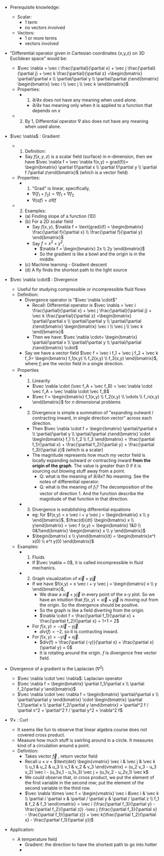 
- Prerequisite knowledge:
	- Scalar:
		- 1 term
		- no vectors involved
	- Vectors:
		- 1 or more terms
		- vectors involved


- "Differential operator given in Cartesian coordinates {x,y,z} on 3D Euclidean space" would be: 
	- $\vec \nabla = \vec i \frac{\partial}{\partial x} + \vec j \frac{\partial}{\partial j} + \vec k \frac{\partial}{\partial z} =\begin{bmatrix} \partial/\partial x \\ \partial/\partial  y \\ \partial/\partial z\end{bmatrix} \begin{bmatrix} \vec i \\ \vec j \\ \vec k \end{bmatrix}$
	- Properties:
	  - 1. $\partial / \partial x$ does not have any meaning when used alone. 
		- $\partial / \partial x$ has meaning only when it is applied to a function that depends on $x$
	- 2. By 1, Differential operator $\nabla$ also does not have any meaning when used alone. 



- $\vec \nabla$ : Gradient
	- 1. Definition: 
		- Say $f(x,y,z)$ is a scalar field (surface) in n-dimension, then we have $\vec \nabla f = \vec \nabla f(x,y) = grad(f))= \begin{bmatrix} \partial f/\partial x \\ \partial f/\partial  y \\ \partial f /\partial z\end{bmatrix}$ (which is a vector field)
	- Properties:
		- 1. "Grad" is linear, specifically, 
			- $\nabla (f_1 + f_2) = \nabla f_1 + \nabla f_2$
			- $\nabla(\alpha f) = \alpha \nabla f$
	- 2. Examples:
		- (a) Finding slope of a function (1D)
		- (b) For a 2D scalar field 
			- Say $f(x,y)$, $\nabla f = \text{grad}(f) = \begin{bmatrix} \frac{\partial f}{\partial x} \\ \frac{\partial f}{\partial y} \end{bmatrix}$
			- Say $f = x^2 + y^2$, 
				- $\nabla f = \begin{bmatrix} 2x \\ 2y \end{bmatrix}$
				- So the gradient is like a bowl and the origin is in the middle.
		- (c) Machine learning - Gradient descent
		- (d) A fly finds the shortest path to the light source
- $\vec \nabla \cdot$ : Divergence
	- Useful for studying compressible or incompressible fluid flows 
	- Definition: 
		- Divergence operator is "$\vec \nabla \cdot$"
			- Recall: Differential operator is $\vec \nabla = \vec i \frac{\partial}{\partial x} + \vec j \frac{\partial}{\partial j} + \vec k \frac{\partial}{\partial z} =\begin{bmatrix} \partial/\partial x \\ \partial/\partial  y \\ \partial/\partial z\end{bmatrix} \begin{bmatrix} \vec i \\ \vec j \\ \vec k \end{bmatrix}$
			- Then we have: $\vec \nabla \cdot= \begin{bmatrix} \partial/\partial x \\ \partial/\partial  y \\ \partial/\partial z\end{bmatrix} \cdot$
		- Say we have a vector field $\vec f = \vec i f_1 + \vec j f_2 + \vec k f_3= \begin{bmatrix} f_1(x,y) \\ f_2(x,y) \\ f_3(x,y) \end{bmatrix}$, where $f_i$ are the vector field in a single direction.
	- Properties
		- 1. Linearity
			- $\vec \nabla \cdot (\vec f_A + \vec f_B) = \vec \nabla \cdot \vec f_A + \vec \nabla \cdot \vec f_B$
			- $\vec f = \begin{bmatrix} f_1(x,y) \\ f_2(x,y) \\ \vdots \\ f_n(x,y) \end{bmatrix}$ for $n$ dimensional problems
		- 2. Divergence is simple a summation of "expanding outward / contracting inward, in single direction vector" across each direction.
			- Then $\vec \nabla \cdot f = \begin{bmatrix} \partial/\partial x \\ \partial/\partial  y \\ \partial/\partial z\end{bmatrix} \cdot \begin{bmatrix} f_1 \\ f_2 \\ f_3 \end{bmatrix} = \frac{\partial f_1}{\partial x} + \frac{\partial f_2}{\partial y} +  \frac{\partial f_3}{\partial z}$ (which is a scalar)
			- The magnitude represents how much my vector field is locally expanding outward or contracting inward **from the origin of the graph**. The value is greater than 0 if it is sourcing out blowing stuff away from a point. 
				- Q: what is the meaning of $\partial / \partial x$? No meaning. See the notes of differential operator.
				- Q: what is the meaning of $f_1$? The decomposition of the vector of direction 1. And the function describe the magnitude of that function in that direction. 
		- 3. Divergence is establishing differential equations
			- eg: for  $f(x,y) = x \vec i + y \vec j = \begin{bmatrix} x \\ y \end{bmatrix}$, $\frac{d}{dt} \begin{bmatrix} x \\ y\end{bmatrix} = \vec f (x,y) = \begin{bmatrix} 1&0 \\ 0&1\end{bmatrix} \begin{bmatrix} x \\ y \end{bmatrix}$
			- $\begin{bmatrix} x \\ y\end{bmatrix}(t) = \begin{bmatrix}e^t x(0) \\ e^t y(0) \end{bmatrix}$
	- Examples:
		- 1. Fluids
			- If $\vec \nabla = 0$, it is called incompressible in fluid mechanics. 
		- 2. Graph visualization of $x \vec i + y \vec j$
			- If we have $f(x,y) = x \vec i + y \vec j = \begin{bmatrix} x \\ y \end{bmatrix}$, 
				- We draw a $x \vec i + y \vec j$ in every point of the x-y plot. So we have an intuition that $f(x,y) = x \vec i + y \vec j$ is moving out from the origin. So the divergence should be positive.  
				- So the graph is like a field diverting from the origin.
				- $\nabla \cdot f = \frac{\partial f_1}{\partial x} + \frac{\partial f_2}{\partial x} = 1+1 = 2$
			- For $f(x,y) = - x \vec i - y \vec j$
				- $div(f) = -2$, so it is contracting inward.
			- For $f(x,y) = - y \vec i + x \vec j$. 
				- $div(f) = \frac{\partial (-y)}{\partial x} + \frac{\partial x}{\partial y} = 0$
				- It is rotating around the origin. $f$ is divergence free vector field.
- Divergence of a gradient is the Laplacian ($\nabla^2$)
	- $\vec \nabla \cdot \vec \nabla$: Laplacian operator
	- $\vec \nabla f = \begin{bmatrix} \partial f_1/\partial x \\ \partial f_2/\partial y \end{bmatrix}$
	- $\vec \nabla \cdot \vec \nabla f = \begin{bmatrix} \partial/\partial x \\ \partial/\partial y \end{bmatrix} \cdot \begin{bmatrix} \partial f_1/\partial x \\ \partial f_2/\partial y \end{bmatrix} = \partial^2 f / \partial x^2 + \partial^2 f / \partial y^2 = \nabla^2 f$
- $\nabla \times$ : Curl
	- It seems like fun to observe that linear algebra course does not covered cross product. 
	- Measure how much stuff is swirling around in a circle. It measures kind of a circulation around a point. 
	- Definition:
		- Takes vector $\vec f$ , return vector field
		- Recall $u \times v$ = $\text{det} \begin{vmatrix} \vec i & \vec j & \vec k \\ u_1 & u_2 & u_3 \\ v_1 & v_2 & v_3  \end{vmatrix} = (u_2 v_3 - u_3 v_2) \vec i - (u_3v_1 - u_1v_3) \vec j + (u_1v_2 - u_2v_1) \vec k$
		- We could observe that, in cross product, we put the element of the first variable in the second row; put the element of the second variable in the third row.
		- $\vec \nabla \times \vec f = \begin{vmatrix} \vec i &\vec i & \vec k \\ \partial / \partial x & \partial / \partial y & \partial / \partial z \\ f_1 & f_2 & f_3 \end{vmatrix} = \vec i (\frac{\partial f_3}{\partial y} - \frac{\partial f_2}{\partial z}) -\vec j (\frac{\partial f_3}{\partial x} - \frac{\partial f_1}{\partial z}) + \vec k(\frac{\partial f_2}{\partial x} - \frac{\partial f_1}{\partial y})$

- Application:
	- A temperature field
		- Gradient: the direction to have the shortest path to go into hotter
		- 